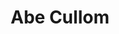 ---
title: Abe Cullom
position: Undergraduate Researcher
layout: default
contact:
publications: 
image: /images/user-icon.svg
group: undergrad
year-start: 2015
year-end: 2018
---